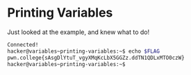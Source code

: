 # Printing Variables

Just looked at the example, and knew what to do!

```bash
Connected!
hacker@variables~printing-variables:~$ echo $FLAG
pwn.college{sAsgDlYtuT_vgyXMqKcLbX5GGZz.ddTN1QDLxMTO0czW}
hacker@variables~printing-variables:~$
```
